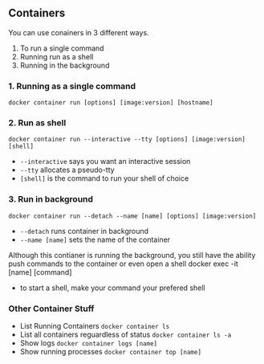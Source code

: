 ## Containers

You can use conainers in 3 different ways.
1. To run a single command
2. Running run as a shell
3. Running in the background

### 1. Running as a single command
    docker container run [options] [image:version] [hostname]

### 2. Run as shell
    docker container run --interactive --tty [options] [image:version] [shell]
* `--interactive` says you want an interactive session
* `--tty` allocates a pseudo-tty
* `[shell]` is the command to run your shell of choice

### 3. Run in background
    docker container run --detach --name [name] [options] [image:version]
* `--detach` runs container in background
* `--name [name]` sets the name of the container

Although this contianer is running the background, you still have the ability push commands to the container or even open a shell
    docker exec -it [name] [command]
* to start a shell, make your command your prefered shell

### Other Container Stuff
* List Running Containers `docker container ls`
* List all containers reguardless of status `docker container ls -a`
* Show logs `docker container logs [name]`
* Show running processes `docker container top [name]`